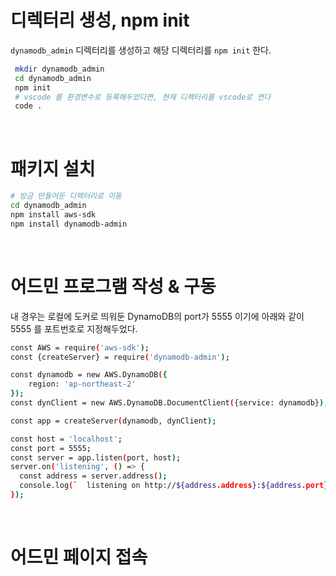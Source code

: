 



# 디렉터리 생성, npm init

`dynamodb_admin` 디렉터리를 생성하고 해당 디렉터리를 `npm init` 한다.

```bash
 mkdir dynamodb_admin
 cd dynamodb_admin
 npm init
 # vscode 를 환경변수로 등록해두었다면, 현재 디렉터리를 vscode로 연다
 code . 
```

<br>

# 패키지 설치

```bash
# 방금 만들어둔 디렉터리로 이동
cd dynamodb_admin
npm install aws-sdk
npm install dynamodb-admin
```

<br>

# 어드민 프로그램 작성 & 구동

내 경우는 로컬에 도커로 띄워둔 DynamoDB의 port가 5555 이기에 아래와 같이 5555 를 포트번호로 지정해두었다.<br>

```bash
const AWS = require('aws-sdk');
const {createServer} = require('dynamodb-admin');

const dynamodb = new AWS.DynamoDB({
	region: 'ap-northeast-2'
});
const dynClient = new AWS.DynamoDB.DocumentClient({service: dynamodb});

const app = createServer(dynamodb, dynClient);

const host = 'localhost';
const port = 5555;
const server = app.listen(port, host);
server.on('listening', () => {
  const address = server.address();
  console.log(`  listening on http://${address.address}:${address.port}`);
});
```

<br>

# 어드민 페이지 접속






